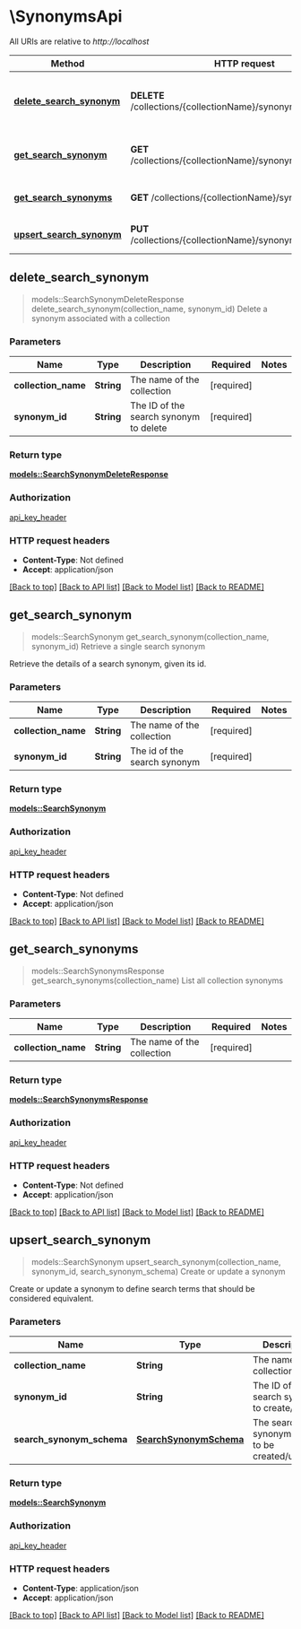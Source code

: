 # \SynonymsApi

All URIs are relative to *http://localhost*

Method | HTTP request | Description
------------- | ------------- | -------------
[**delete_search_synonym**](SynonymsApi.md#delete_search_synonym) | **DELETE** /collections/{collectionName}/synonyms/{synonymId} | Delete a synonym associated with a collection
[**get_search_synonym**](SynonymsApi.md#get_search_synonym) | **GET** /collections/{collectionName}/synonyms/{synonymId} | Retrieve a single search synonym
[**get_search_synonyms**](SynonymsApi.md#get_search_synonyms) | **GET** /collections/{collectionName}/synonyms | List all collection synonyms
[**upsert_search_synonym**](SynonymsApi.md#upsert_search_synonym) | **PUT** /collections/{collectionName}/synonyms/{synonymId} | Create or update a synonym



## delete_search_synonym

> models::SearchSynonymDeleteResponse delete_search_synonym(collection_name, synonym_id)
Delete a synonym associated with a collection

### Parameters


Name | Type | Description  | Required | Notes
------------- | ------------- | ------------- | ------------- | -------------
**collection_name** | **String** | The name of the collection | [required] |
**synonym_id** | **String** | The ID of the search synonym to delete | [required] |

### Return type

[**models::SearchSynonymDeleteResponse**](SearchSynonymDeleteResponse.md)

### Authorization

[api_key_header](../README.md#api_key_header)

### HTTP request headers

- **Content-Type**: Not defined
- **Accept**: application/json

[[Back to top]](#) [[Back to API list]](../README.md#documentation-for-api-endpoints) [[Back to Model list]](../README.md#documentation-for-models) [[Back to README]](../README.md)


## get_search_synonym

> models::SearchSynonym get_search_synonym(collection_name, synonym_id)
Retrieve a single search synonym

Retrieve the details of a search synonym, given its id.

### Parameters


Name | Type | Description  | Required | Notes
------------- | ------------- | ------------- | ------------- | -------------
**collection_name** | **String** | The name of the collection | [required] |
**synonym_id** | **String** | The id of the search synonym | [required] |

### Return type

[**models::SearchSynonym**](SearchSynonym.md)

### Authorization

[api_key_header](../README.md#api_key_header)

### HTTP request headers

- **Content-Type**: Not defined
- **Accept**: application/json

[[Back to top]](#) [[Back to API list]](../README.md#documentation-for-api-endpoints) [[Back to Model list]](../README.md#documentation-for-models) [[Back to README]](../README.md)


## get_search_synonyms

> models::SearchSynonymsResponse get_search_synonyms(collection_name)
List all collection synonyms

### Parameters


Name | Type | Description  | Required | Notes
------------- | ------------- | ------------- | ------------- | -------------
**collection_name** | **String** | The name of the collection | [required] |

### Return type

[**models::SearchSynonymsResponse**](SearchSynonymsResponse.md)

### Authorization

[api_key_header](../README.md#api_key_header)

### HTTP request headers

- **Content-Type**: Not defined
- **Accept**: application/json

[[Back to top]](#) [[Back to API list]](../README.md#documentation-for-api-endpoints) [[Back to Model list]](../README.md#documentation-for-models) [[Back to README]](../README.md)


## upsert_search_synonym

> models::SearchSynonym upsert_search_synonym(collection_name, synonym_id, search_synonym_schema)
Create or update a synonym

Create or update a synonym  to define search terms that should be considered equivalent.

### Parameters


Name | Type | Description  | Required | Notes
------------- | ------------- | ------------- | ------------- | -------------
**collection_name** | **String** | The name of the collection | [required] |
**synonym_id** | **String** | The ID of the search synonym to create/update | [required] |
**search_synonym_schema** | [**SearchSynonymSchema**](SearchSynonymSchema.md) | The search synonym object to be created/updated | [required] |

### Return type

[**models::SearchSynonym**](SearchSynonym.md)

### Authorization

[api_key_header](../README.md#api_key_header)

### HTTP request headers

- **Content-Type**: application/json
- **Accept**: application/json

[[Back to top]](#) [[Back to API list]](../README.md#documentation-for-api-endpoints) [[Back to Model list]](../README.md#documentation-for-models) [[Back to README]](../README.md)

